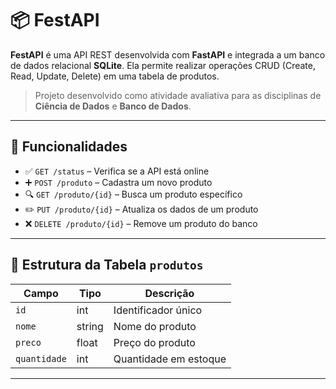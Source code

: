 # 📦 FestAPI

**FestAPI** é uma API REST desenvolvida com **FastAPI** e integrada a um banco de dados relacional **SQLite**. Ela permite realizar operações CRUD (Create, Read, Update, Delete) em uma tabela de produtos.

> Projeto desenvolvido como atividade avaliativa para as disciplinas de **Ciência de Dados** e **Banco de Dados**.

---

## 🚀 Funcionalidades

- ✅ `GET /status` – Verifica se a API está online  
- ➕ `POST /produto` – Cadastra um novo produto  
- 🔍 `GET /produto/{id}` – Busca um produto específico  
- ✏️ `PUT /produto/{id}` – Atualiza os dados de um produto  
- ❌ `DELETE /produto/{id}` – Remove um produto do banco

---

## 🧾 Estrutura da Tabela `produtos`

| Campo       | Tipo    | Descrição                  |
|-------------|---------|----------------------------|
| `id`        | int     | Identificador único        |
| `nome`      | string  | Nome do produto            |
| `preco`     | float   | Preço do produto           |
| `quantidade`| int     | Quantidade em estoque      |

---

